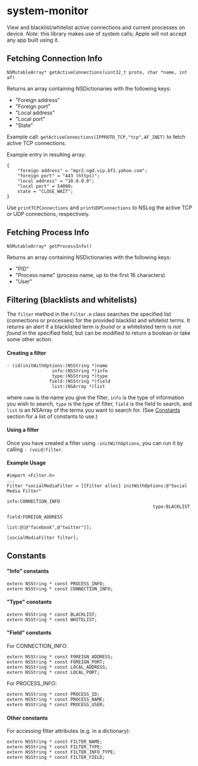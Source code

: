 system-monitor
==============

View and blacklist/whitelist active connections and current processes on device. *Note:* this library makes use of system calls; Apple will not accept any app built using it.

## Fetching Connection Info
`NSMutableArray* getActiveConnections(uint32_t proto, char *name, int af)`

Returns an array containing NSDictionaries with the following keys:
* "Foreign address"
* "Foreign port"
* "Local address"
* "Local port"
* "State"

Example call: `getActiveConnections(IPPROTO_TCP,"tcp",AF_INET)` to fetch active TCP connections.

Example entry in resulting array:
```
{
    "foreign address" = "mpr2.ngd.vip.bf1.yahoo.com";
    "foreign port" = "443 (https)";
    "local address" = "10.0.0.0";
    "local port" = 54000;
    state = "CLOSE_WAIT";
}
```

Use `printTCPConnections` and `printUDPConnections` to NSLog the active TCP or UDP connections, respectively.

## Fetching Process Info

`NSMutableArray* getProcessInfo()`

Returns an array containing NSDictionaries with the following keys:
* "PID"
* "Process name" (process name, up to the first 16 characters)
* "User"

## Filtering (blacklists and whitelists)

The `filter` method in the `Filter.m` class searches the specified list (connections or processes) for the provided blacklist and whitelist terms. It returns an alert if a blacklisted term is *found* or a whitelisted term is *not found* in the specified field, but can be modified to return a boolean or take some other action.

#### Creating a filter
```
- (id)initWithOptions:(NSString *)name
                 info:(NSString *)info
                 type:(NSString *)type
                field:(NSString *)field
                 list:(NSArray *)list
```

where `name` is the name you give the filter, `info` is the type of information you wish to search, `type` is the type of filter, `field` is the field to search, and `list` is an NSArray of the terms you want to search for. (See [Constants](#constants) section for a list of constants to use.)

#### Using a filter

Once you have created a filter using `-initWithOptions`, you can run it by calling `- (void)filter`.

#### Example Usage
```
#import <Filter.h>
...
Filter *socialMediaFilter = [[Filter alloc] initWithOptions:@"Social Media Filter"
                                                       info:CONNECTION_INFO
                                                       type:BLACKLIST
                                                      field:FOREIGN_ADDRESS
                                                       list:@[@"facebook",@"twitter"]];

[socialMediaFilter filter];
```

## <a name="constants"></a>Constants

#### "Info" constants
```
extern NSString * const PROCESS_INFO;
extern NSString * const CONNECTION_INFO;
```

#### "Type" constants
```
extern NSString * const BLACKLIST;
extern NSString * const WHITELIST;
```

#### "Field" constants

For CONNECTION_INFO:
```
extern NSString * const FOREIGN_ADDRESS;
extern NSString * const FOREIGN_PORT;
extern NSString * const LOCAL_ADDRESS;
extern NSString * const LOCAL_PORT;
```

For PROCESS_INFO:
```
extern NSString * const PROCESS_ID;
extern NSString * const PROCESS_NAME;
extern NSString * const PROCESS_USER;
```

#### Other constants

For accessing filter attributes (e.g. in a dictionary):
```
extern NSString * const FILTER_NAME;
extern NSString * const FILTER_TYPE;
extern NSString * const FILTER_INFO_TYPE;
extern NSString * const FILTER_FIELD;
```
